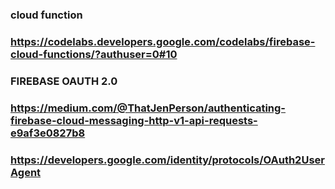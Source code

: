 ### cloud function
### https://codelabs.developers.google.com/codelabs/firebase-cloud-functions/?authuser=0#10

### FIREBASE OAUTH 2.0
### https://medium.com/@ThatJenPerson/authenticating-firebase-cloud-messaging-http-v1-api-requests-e9af3e0827b8
### https://developers.google.com/identity/protocols/OAuth2UserAgent
